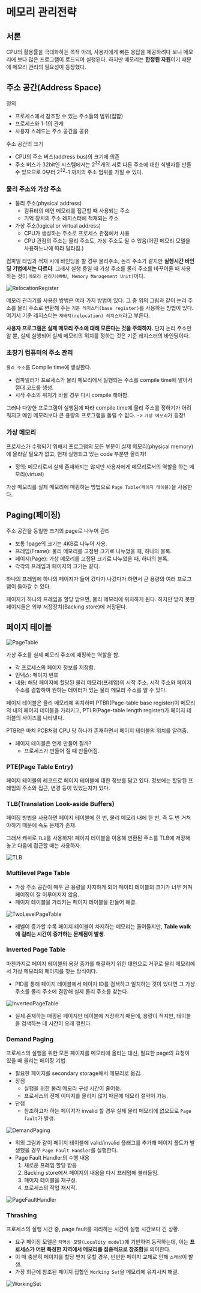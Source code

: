 # 메모리 관리전략

## 서론
CPU의 활용률을 극대화하는 목적 아래, 사용자에게 빠른 응답을 제공하려다 보니 메모리에 보다 많은 프로그램이 로드되어 실행된다. 하지만 메모리는 **한정된 자원**이기 때문에 메모리 관리의 필요성이 등장했다.

## 주소 공간(Address Space)
정의
  - 프로세스에서 참조할 수 있는 주소들의 범위(집합)
  - 프로세스와 1-1의 관계
  - 사용자 스레드는 주소 공간을 공유

주소 공간의 크기
  - CPU의 주소 버스(address bus)의 크기에 의존
  - 주소 버스가 32bit인 시스템에서는 2<sup>32</sup>개의 서로 다른 주소에 대한 식별자를 만들 수 있으므로 0부터 2<sup>32</sup>-1 까지의 주소 범위를 가질 수 있다.

### 물리 주소와 가상 주소
- 물리 주소(physical address)
  - 컴퓨터의 메인 메모리를 접근할 때 사용되는 주소
  - 기억 장치의 주소 레지스터에 적재되는 주소
- 가상 주소(logical or virtual address)
  - CPU가 생성하는 주소로 프로세스 관점에서 사용
  - CPU 관점의 주소는 물리 주소도, 가상 주소도 될 수 있음(어떤 메모리 모델을 사용하느냐에 따라 달라짐.)

컴파일 타임과 적재 시에 바인딩을 할 경우 물리주소, 논리 주소가 같지만 **실행시간 바인딩 기법에서는 다르다**. 그래서 실행 중일 때 가상 주소를 물리 주소를 바꾸어줄 때 사용하는 것이 `메모리 관리기(MMU, Memory Management Unit)`이다.

![RelocationRegister](images/RelocationRegister.jpg)

메모리 관리기를 사용한 방법은 여러 가지 방법이 있다. 그 중 위의 그림과 같이 논리 주소를 물리 주소로 변환해 주는 `기준 레지스터(base register)`를 사용하는 방법이 있다. 여기서 기준 레지스터는 `재배치(relocation) 레지스터`라고 부른다.

**사용자 프로그램은 실제 메모리 주소에 대해 모른다는 것을 주의하자.** 단지 논리 주소만 알 뿐, 실제 실행되어 실제 메모리의 위치를 정하는 것은 기준 레지스터의 바인딩이다.


### 초창기 컴퓨터의 주소 관리
`물리 주소`를 Compile time에 생성한다.
- 컴파일러가 프로세스가 물리 메모리에서 실행되는 주소를 compile time에 알아서 절대 코드를 생성.
- 시작 주소의 위치가 바뀔 경우 다시 compile 해야함.

그러나 다양한 프로그램이 실행됨에 따라 compile time에 물리 주소를 정하기가 어려워지고 메인 메모리보다 큰 용량의 프로그램을 돌릴 수 없다.
 -> `가상 메모리`가 등장!

### 가상 메모리
프로세스가 수행되기 위해서 프로그램의 모든 부분이 실제 메모리(physical memory)에 올라갈 필요가 없고, 현재 실행되고 있는 code 부분만 올리자!
- 정의: 메모리로서 실제 존재하지는 않지만 사용자에게 메모리로서의 역할을 하는 메모리(virtual)

가상 메모리를 실제 메모리에 매핑하는 방법으로 `Page Table(페이지 테이블)`을 사용한다.

## Paging(페이징)
주소 공간을 동일한 크기의 page로 나누어 관리
- 보통 1page의 크기는 4KB로 나누어 사용.
- 프레임(Frame): 물리 메모리를 고정된 크기로 나누었을 때, 하나의 블록.
- 페이지(Page): 가상 메모리를 고정된 크기로 나누었을 때, 하나의 블록.
- 각각의 프레임과 페이지의 크기는 같다.

하나의 프레임에 하나의 페이지가 들어 갔다가 나갔다가 하면서 큰 용량의 여러 프로그램이 돌아갈 수 있다.

페이지가 하나의 프레임을 할당 받으면, 물리 메모리에 위치하게 된다. 하지만 받지 못한 페이지들은 외부 저장장치(Backing store)에 저장된다.


## 페이지 테이블
![PageTable](images/PageTable.png)

가상 주소를 실제 메모리 주소에 매핑하는 역할을 함.
- 각 프로세스의 페이지 정보를 저장함.
- 인덱스: 페이지 번호
- 내용: 해당 페이지에 할당된 물리 메모리(프레임)의 시작 주소. 시작 주소와 페이지 주소를 결합하여 원하는 데이터가 있는 물리 메모리 주소를 알 수 있다.

페이지 테이블은 물리 메모리에 위치하며 PTBR(Page-table base register)이 메모리의 내의 페이지 테이블을 가리키고, PTLR(Page-table length register)가 페이지 테이블의 사이즈를 나타낸다.

PTBR은 마치 PCB처럼 CPU 당 하나가 존재하면서 페이지 테이블의 위치를 알려줌.

- 페이지 테이블은 언제 만들어 질까?
  - 프로세스가 만들어 질 때 만들어짐.

### PTE(Page Table Entry)
페이지 테이블의 레코드로 페이지 테이블에 대한 정보를 담고 있다. 정보에는 할당된 프레임의 주소와 접근, 변경 등이 있었는지가 있다.

### TLB(Translation Look-aside Buffers)
페이징 방법을 사용하면 페이지 테이블에 한 번, 물리 메모리 내에 한 번, 즉 두 번 거쳐야하기 때문에 속도 문제가 존재.

그래서 캐쉬로 `TLB`를 사용하자! 페이지 테이블을 이용해 변환된 주소를 TLB에 저장해 놓고 다음에 접근할 때는 사용하자.

![TLB](images/TLB.png)

### Multilevel Page Table
- 가상 주소 공간이 매우 큰 용량을 차지하게 되어 페이티 테이블의 크기가 너무 커져 페이징이 잘 이루어지지 않음.
- 페이지 테이블을 가리키는 페이지 테이블을 만들어 해결.

![TwoLevelPageTable](images/TwoLevelPageTable.png)

- 레벨이 증가할 수록 페이지 테이블이 차지하는 메모리는 줄어들지만, **Table walk에 걸리는 시간이 증가하는 문제점이 발생**.

### Inverted Page Table
마찬가지로 페이지 테이블의 용량 증가를 해결하기 위한 대안으로 거꾸로 물리 메모리에서 가상 메모리의 페이지를 찾는 방식이다.
- PID를 통해 페이지 테이블에서 페이지 ID를 검색하고 일치하는 것이 있다면 그 가상주소를 물리 주소에 결합해 실제 물리 주소를 찾는다.

![InvertedPageTable](images/InvertedPageTable.png)

- 실제 존재하는 매핑된 페이지만 테이블에 저장하기 때문에, 용량이 적지만, 테이블을 검색하는 데 시간이 오래 걸린다.

### Demand Paging
프로세스의 실행을 위한 모든 페이지를 메모리에 올리는 대신, 필요한 page의 요청이 있을 때 올리는 페이징 기법.
- 필요한 페이지를 secondary storage에서 메모리로 옮김.
- 장점
  - 실행을 위한 물리 메모리 구성 시간이 줄어듦.
  - 프로세스의 전체 이미지를 올리지 않기 때문에 메모리 절약이 가능.
- 단점
  - 참조하고자 하는 페이지가 invalid 할 경우 실제 물리 메모리에 없으므로 `Page fault`가 발생.

![DemandPaging](images/DemandPaging.png)

- 위의 그림과 같이 페이지 테이블에 valid/invalid 플래그를 추가해 페이지 폴트가 발생했을 경우 `Page Fault Handler`를 실행한다.
- Page Fault Handler의 수행 내용
  1. 새로운 프레임 할당 받음
  2. Backing store에서 페이지의 내용을 다시 프레임에 불러들임.
  3. 페이지 테이블을 재구성.
  4. 프로세스의 작업 재시작.

![PageFaultHandler](images/PageFaultHandler.png)

### Thrashing
프로세스의 실행 시간 중, page fault를 처리하는 시간이 실행 시간보다 긴 상황.

- 요구 페이징 모델은 `지역성 모델(Locality model)`에 기반하여 동작하는데, 이는 **프로세스가 어떤 특정한 지역에서 메모리를 집중적으로 참조함**을 의미한다.
- 이 때 충분히 페이지를 할당 받지 못할 경우, 빈번한 페이지 교체로 인해 `스래싱`이 발생.
- 가장 최근에 참조된 페이지 집합인 `Working Set`을 메모리에 유지시켜 해결.

![WorkingSet](images/WorkingSet.png)
